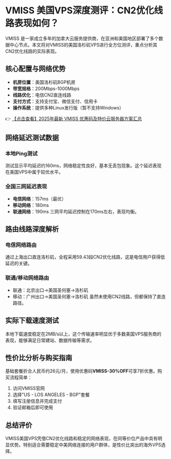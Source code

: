 # VMISS 美国VPS深度测评：CN2优化线路表现如何？

VMISS 是一家成立多年的加拿大云服务提供商，在亚洲和美国地区部署了多个数据中心节点。本文将对VMISS的美国洛杉矶VPS进行全方位测评，重点分析其CN2优化线路的实际表现。

## 核心配置与网络优势

- **机房位置**：美国洛杉矶BGP机房
- **带宽规格**：200Mbps-1000Mbps
- **线路优化**：电信CN2直连线路
- **支付方式**：支持支付宝、微信支付、信用卡
- **操作系统**：提供多种Linux发行版（暂不支持Windows）

👉 [【点击查看】2025年最新 VMISS 优惠码及特价云服务器方案汇总](https://bit.ly/Vmiss)

## 网络延迟测试数据

### 本地Ping测试
测试显示平均延迟约160ms，网络稳定性良好，基本无丢包现象。这个延迟表现在美国VPS中属于较优水平。

### 全国三网延迟表现
- **电信网络**：157ms（最优）
- **移动网络**：180ms
- **联通网络**：190ms
三网平均延迟控制在170ms左右，表现均衡。

## 路由线路深度解析

### 电信网络路由
通过上海出口直连洛杉矶，全程采用59.43段CN2优化线路，这是电信用户获得低延迟的关键。

### 联通/移动网络路由
- 联通：北京出口→美国圣何塞→洛杉矶
- 移动：广州出口→美国圣何塞→洛杉矶
虽然未使用CN2线路，但都保持了直连路径。

## 实际下载速度测试

本地下载速度稳定在2MB/s以上，这个传输速率明显优于多数美国VPS服务商的表现，能够满足日常建站、数据传输等需求。

## 性价比分析与购买指南

基础套餐折合人民币约26元/月，使用优惠码**VMISS-30%OFF**可享7折优惠。购买流程简单：
1. 访问VMISS官网
2. 选择"US - LOS ANGELES - BGP"套餐
3. 填写注册信息并完成支付
4. 验证邮箱后即可使用

## 总结评价

VMISS美国VPS凭借CN2优化线路和稳定的网络表现，在同等价位产品中具有明显优势。特别适合需要稳定中美网络连接的用户群体，是性价比突出的海外VPS选择。